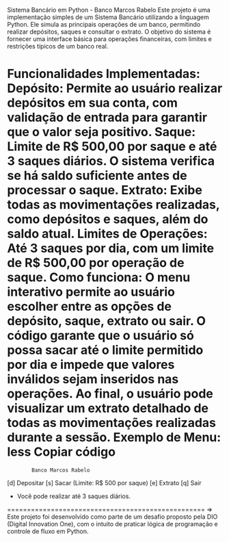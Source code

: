 Sistema Bancário em Python - Banco Marcos Rabelo
Este projeto é uma implementação simples de um Sistema Bancário utilizando a linguagem Python. Ele simula as principais operações de um banco, permitindo realizar depósitos, saques e consultar o extrato. O objetivo do sistema é fornecer uma interface básica para operações financeiras, com limites e restrições típicos de um banco real.

Funcionalidades Implementadas:
Depósito: Permite ao usuário realizar depósitos em sua conta, com validação de entrada para garantir que o valor seja positivo.
Saque: Limite de R$ 500,00 por saque e até 3 saques diários. O sistema verifica se há saldo suficiente antes de processar o saque.
Extrato: Exibe todas as movimentações realizadas, como depósitos e saques, além do saldo atual.
Limites de Operações: Até 3 saques por dia, com um limite de R$ 500,00 por operação de saque.
Como funciona:
O menu interativo permite ao usuário escolher entre as opções de depósito, saque, extrato ou sair.
O código garante que o usuário só possa sacar até o limite permitido por dia e impede que valores inválidos sejam inseridos nas operações.
Ao final, o usuário pode visualizar um extrato detalhado de todas as movimentações realizadas durante a sessão.
Exemplo de Menu:
less
Copiar código
==================================================
            Banco Marcos Rabelo

[d] Depositar
[s] Sacar (Limite: R$ 500 por saque)
[e] Extrato
[q] Sair

* Você pode realizar até 3 saques diários.

==================================================
=> 
Este projeto foi desenvolvido como parte de um desafio proposto pela DIO (Digital Innovation One), com o intuito de praticar lógica de programação e controle de fluxo em Python.

